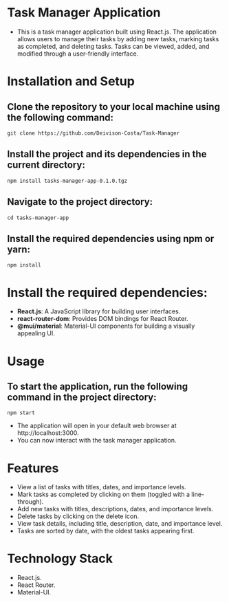 # Task Manager Application
- This is a task manager application built using React.js. The application allows users to manage their tasks by adding new tasks, marking tasks as completed, and deleting tasks. Tasks can be viewed, added, and modified through a user-friendly interface.

# Installation and Setup
## Clone the repository to your local machine using the following command:
    git clone https://github.com/Deivison-Costa/Task-Manager
## Install the project and its dependencies in the current directory:
    npm install tasks-manager-app-0.1.0.tgz
## Navigate to the project directory:
    cd tasks-manager-app
## Install the required dependencies using npm or yarn:
    npm install
# Install the required dependencies:

- **React.js**: A JavaScript library for building user interfaces.
- **react-router-dom**: Provides DOM bindings for React Router.
- **@mui/material**: Material-UI components for building a visually appealing UI.

# Usage 
## To start the application, run the following command in the project directory:
    npm start
- The application will open in your default web browser at http://localhost:3000.
- You can now interact with the task manager application.

# Features
- View a list of tasks with titles, dates, and importance levels.
- Mark tasks as completed by clicking on them (toggled with a line-through).
- Add new tasks with titles, descriptions, dates, and importance levels.
- Delete tasks by clicking on the delete icon.
- View task details, including title, description, date, and importance level.
- Tasks are sorted by date, with the oldest tasks appearing first.

# Technology Stack
- React.js.
- React Router.
- Material-UI.
